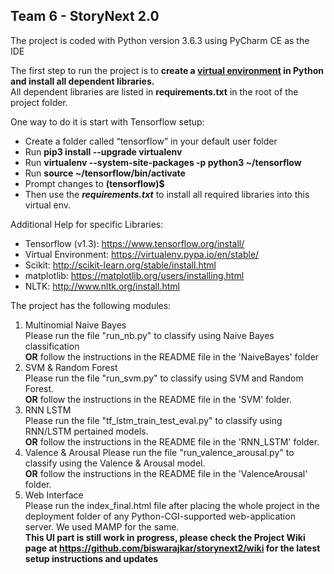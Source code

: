 ## Team 6 - StoryNext 2.0    
The project is coded with Python version 3.6.3 using PyCharm CE as the IDE

The first step to run the project is to **create a [virtual environment](https://virtualenv.pypa.io/en/stable/) in Python and install all dependent libraries.**   
All dependent libraries are listed in **requirements.txt** in the root of the project folder.

One way to do it is start with Tensorflow setup:   
- Create a folder called “tensorflow” in your default user folder    
- Run **pip3 install --upgrade virtualenv**  
- Run **virtualenv --system-site-packages -p python3 ~/tensorflow**    
- Run **source ~/tensorflow/bin/activate**    
- Prompt changes to **(tensorflow)$**   
- Then use the _**requirements.txt**_ to install all required libraries into this virtual env.    

Additional Help for specific Libraries:    
- Tensorflow (v1.3): https://www.tensorflow.org/install/    
- Virtual Environment: https://virtualenv.pypa.io/en/stable/    
- Scikit: http://scikit-learn.org/stable/install.html    
- matplotlib: https://matplotlib.org/users/installing.html    
- NLTK: http://www.nltk.org/install.html

The project has the following modules:    
1. Multinomial Naive Bayes    
        Please run the file "run_nb.py" to classify using Naive Bayes classification    
	**OR** follow the instructions in the README file in the 'NaiveBayes' folder    
2. SVM & Random Forest    
     Please run the file "run_svm.py" to classify using SVM and Random Forest.    
     **OR** follow the instructions in the README file in the 'SVM' folder.    
3. RNN LSTM    
     Please run the file "tf_lstm_train_test_eval.py" to classify using RNN/LSTM pertained models.    
     **OR** follow the instructions in the README file in the 'RNN_LSTM' folder.    
4. Valence & Arousal 
     Please run the file "run_valence_arousal.py" to classify using the Valence & Arousal model.    
     **OR** follow the instructions in the README file in the 'ValenceArousal' folder.    
5. Web Interface    
     Please run the index_final.html file after placing the whole project in the deployment folder of any Python-CGI-supported web-application server. We used MAMP for the same.    
     **This UI part is still work in progress, please check the Project Wiki page at https://github.com/biswarajkar/storynext2/wiki for the latest setup instructions and updates**

